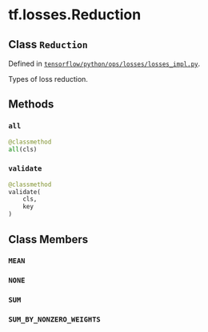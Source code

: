 <div itemscope itemtype="http://developers.google.com/ReferenceObject">
<meta itemprop="name" content="tf.losses.Reduction" />
<meta itemprop="property" content="all"/>
<meta itemprop="property" content="validate"/>
<meta itemprop="property" content="MEAN"/>
<meta itemprop="property" content="NONE"/>
<meta itemprop="property" content="SUM"/>
<meta itemprop="property" content="SUM_BY_NONZERO_WEIGHTS"/>
</div>

# tf.losses.Reduction

## Class `Reduction`





Defined in [`tensorflow/python/ops/losses/losses_impl.py`](https://www.tensorflow.org/code/tensorflow/python/ops/losses/losses_impl.py).

Types of loss reduction.

## Methods

<h3 id="all"><code>all</code></h3>

``` python
@classmethod
all(cls)
```



<h3 id="validate"><code>validate</code></h3>

``` python
@classmethod
validate(
    cls,
    key
)
```





## Class Members

<h3 id="MEAN"><code>MEAN</code></h3>

<h3 id="NONE"><code>NONE</code></h3>

<h3 id="SUM"><code>SUM</code></h3>

<h3 id="SUM_BY_NONZERO_WEIGHTS"><code>SUM_BY_NONZERO_WEIGHTS</code></h3>


